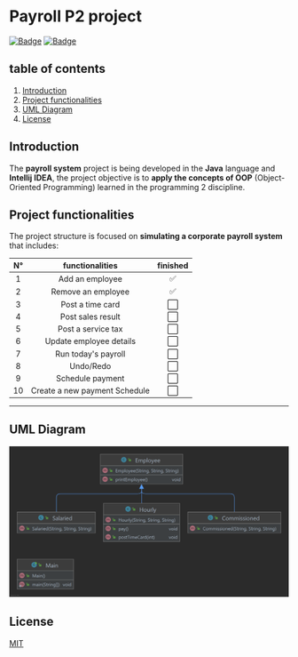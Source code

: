 # Payroll P2 project
[![Badge](https://img.shields.io/static/v1?label=License&message=MIT&color=green&style=for-the-badge&logo=GITHUB)](https://github.com/DaniloVFreire/Payroll)
[![Badge](https://img.shields.io/static/v1?label=State&message=Inprogress&color=yellow&style=for-the-badge&logo=GITHUB)](https://github.com/DaniloVFreire/Payroll)
## table of contents


1. [Introduction](#introduction)
2. [Project functionalities](#project-functionalities)
3. [UML Diagram](#uml-diagram)
4. [License](#license)

## Introduction

The **payroll system** project is being developed in the **Java** language
and **Intellij IDEA**, the project objective is to **apply the
concepts of OOP** (Object-Oriented Programming) learned in
the programming 2 discipline.

## Project functionalities

The project structure is focused on **simulating
a corporate payroll system** that includes:

| N° |             functionalities              | finished |
| :--------: | :-------------------------------:| :---------:|     
|     1    |  Add an employee               |:white_check_mark:
|     2    |  Remove an employee            |:white_check_mark:
|     3    |  Post a time card              |:white_large_square:
|     4    |  Post sales result             |:white_large_square:
|     5    |  Post a service tax            |:white_large_square:
|     6    |  Update employee details       |:white_large_square:
|     7    |  Run today's payroll           |:white_large_square:
|     8    |  Undo/Redo                     |:white_large_square:
|     9    |  Schedule payment              |:white_large_square:
|    10    |  Create a new payment Schedule |:white_large_square:
---

## UML Diagram

![UML Diagram](UML%20Diagram.png)

## License

[MIT](https://choosealicense.com/licenses/mit/)
